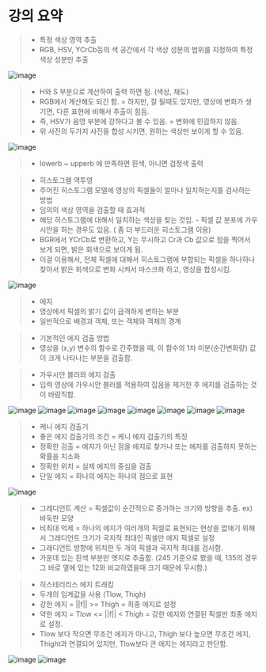 # 강의 요약

> * 특정 색상 영역 추출
> * RGB, HSV, YCrCb등의 색 공간에서 각 색상 성분의 범위를 지정하여 특정 색상 성분만 추출

![image](https://user-images.githubusercontent.com/55529455/159840634-d58b3b19-18ee-4762-9a65-69f792fea696.png)
> * H와 S 부분으로 계산하여 출력 하면 됨. (색상, 채도)
> * RGB에서 계산해도 되긴 함. = 하지만, 잘 될때도 있지만, 영상에 변화가 생기면, 다른 표현에 비해서 추출이 힘듬.
> * 즉, HSV가 음영 부분에 강하다고 볼 수 있음. = 변화에 민감하지 않음.
> * 위 사진의 두가지 사진을 합성 시키면, 원하는 색상만 보이게 할 수 있음.

![image](https://user-images.githubusercontent.com/55529455/159840863-928d397c-80d6-4b30-b0cd-4787bcd11c14.png)
> * lowerb ~ upperb 에 만족하면 흰색, 아니면 검정색 출력

> * 히스토그램 역투영
> * 주어진 히스토그램 모델에 영상의 픽셀들이 얼마나 일치하는지를 검사하는 방법
> * 임의의 색상 영역을 검출할 때 효과적
> * 해당 히스토그램에 대해서 일치하는 색상을 찾는 것임. - 픽셀 값 분포에 가우시안을 하는 경우도 있음. ( 좀 더 부드러운 히스토그램 이용)
> * BGR에서 YCrCb로 변환하고, Y는 무시하고 Cr과 Cb 값으로 점을 찍어서 보게 되면, 밝은 회색으로 보이게 됨.
> * 이걸 이용해서, 전체 픽셀에 대해서 히스토그램에 부합되는 픽셀을 하나하나 찾아서 밝은 회색으로 변화 시켜서 마스크화 하고, 영상을 합성시킴.

![image](https://user-images.githubusercontent.com/55529455/159843660-f3ee7a2c-ae9a-4e73-a2ee-d06e19ba5b6c.png)

> * 에지
> * 영상에서 픽셀의 밝기 값이 급격하게 변하는 부분
> * 일반적으로 배경과 객체, 또는 객체와 객체의 경계

> * 기본적인 에지 검출 방법
> * 영상을 (x,y) 변수의 함수로 간주했을 때, 이 함수의 1차 미분(순간변화량) 값이 크게 나타나는 부분을 검출함.

> * 가우시안 블러와 에지 검출
> * 입력 영상에 가우시안 블러를 적용하여 잡음을 제거한 후 에지를 검출하는 것이 바람직함.

![image](https://user-images.githubusercontent.com/55529455/159849295-c75a894e-ee5f-4905-82b9-8900a894e069.png)
![image](https://user-images.githubusercontent.com/55529455/159849711-e0159981-930a-4642-9dfe-13494957e1d2.png)
![image](https://user-images.githubusercontent.com/55529455/159849987-3514d88e-457b-445c-9f76-91614ef4a3f3.png)
![image](https://user-images.githubusercontent.com/55529455/159850074-4de95c20-ee9a-48ac-8596-7e38feeee6b1.png)
![image](https://user-images.githubusercontent.com/55529455/159854014-4f93422b-e509-4ebb-9578-b1f9d1313aa2.png)
![image](https://user-images.githubusercontent.com/55529455/159853991-57b1a882-eaf6-44fc-9849-ecb68e765e9f.png)
![image](https://user-images.githubusercontent.com/55529455/159855194-ecba8725-b654-4f01-a5ec-ebb6150594cc.png)
![image](https://user-images.githubusercontent.com/55529455/159855642-17739119-dd83-4617-8971-909484ebcdaa.png)

> * 케니 에지 검출기
> * 좋은 에지 검출기의 조건 = 케니 에지 검출기의 특징
> * 정확한 검출 = 에지가 아닌 점을 에지로 찾거나 또는 에지를 검출하지 못하는 확률을 치소화
> * 정확한 위치 = 실제 에지의 중심을 검출
> * 단일 에지 = 하나의 에지는 하나의 점으로 표현

![image](https://user-images.githubusercontent.com/55529455/159856665-c198a483-7885-41e1-8aa4-8df8e91fe542.png)
> * 그레디언트 계산 = 픽셀값이 순간적으로 증가하는 크기와 방향을 추출. ex) 바둑판 모양
> * 비최대 억제 = 하나의 에지가 여러개의 픽셀로 표현되는 현상을 없애기 위해서 그래디언트 크기가 국지적 최대인 픽셀만 에지 픽셀로 설정
> * 그래디언트 방향에 위치한 두 개의 픽셀과 국지적 최대를 검사함.
> * 가운데 있는 흰색 부분만 엣지로 추출함. (245 기준으로 봤을 때, 135의 경우 그 바로 옆에 있는 12와 비교하였을때 크기 때문에 무시함.)

> * 히스테리리스 에지 트래킹
> * 두개의 임계값을 사용 (Tlow, Thigh)
> * 강한 에지 = ||f|| >= Thigh = 최종 에지로 설정
> * 약한 에지 = Tlow <= ||f|| < Thigh = 강한 에지와 연결된 픽셀만 최종 에지로 설정.
> * Tlow 보다 작으면 무조건 에지가 아니고, Thigh 보다 높으면 무조건 에지, Thight과 연결되어 있지만, Tlow보다 큰 에지는 에지라고 판단함.

![image](https://user-images.githubusercontent.com/55529455/159858194-c46bc683-55fa-4737-96d8-0f9f8c6216da.png)
![image](https://user-images.githubusercontent.com/55529455/159858983-82cd0abe-d45e-4b08-ac3b-9750326c5e8b.png)



